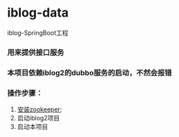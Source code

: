# iblog-data
iblog-SpringBoot工程

### 用来提供接口服务

### 本项目依赖iblog2的dubbo服务的启动，不然会报错

### 操作步骤：
 1. [安装zookeeper](https://github.com/f981545521/iblog2/blob/master/iblog-notes/%E6%9E%B6%E6%9E%84%E6%95%B4%E5%90%88/zookeeper.md);
 2. 启动iblog2项目
 3. 启动本项目
